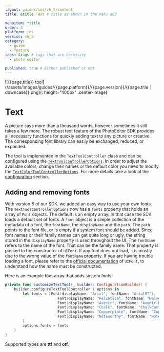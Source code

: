 ```yaml
---
layout: guides/ios/v6_5/content
title: &title Text # title as shown in the menu and 

menuitem: *title
order: 4
platform: ios
version: v6_5
category: 
  - guide
  - feature
tags: &tags # tags that are necessary
  - photo editor 

published: true # Either published or not 
---
```


![{{page.title}} tool](/assets/images/guides/{{page.platform}}/{{page.version}}/{{page.title | downcase}}.png){: height="400px" .center-image}

# Text
A picture says more than a thousand words, however sometimes it still takes a few more. The robust text feature of the PhotoEditor SDK provides all necessary functions for quickly adding text to any picture or creative. The corresponding font library can easily be exchanged, reduced, or expanded.

The tool is implemented in the `TextToolController` class and can be configured using the [`TextToolControllerOptions`](https://static.photoeditorsdk.com/docs/ios/Classes/TextToolControllerOptions.html). In order to adjust the available colors, change their names or the default color you need to modify the [`TextColorToolControllerOptions`](https://static.photoeditorsdk.com/docs/ios/Classes/TextColorToolControllerOptions.html). For more details take a look at the [configuration](/guides/{{page.platform}}/{{page.version}}/introduction/configuration) section.

## Adding and removing fonts
With version 6 of our SDK, we added an easy way to use your own fonts.
The `TextToolControllerOptions` now has a `fonts` property that holds an array of `Font` objects.
The default is an empty array. In that case the SDK loads a default set of fonts.
A `Font` object is a simple collection of the metadata of a font, the `fontName`, the `displayName`
and the `path`. The `path` points to the font file, or is empty if a system font should be added.
Since font names or their family names can get quite long or ugly, the string stored in the `displayName` property
is used throughout the UI. The `fontName` refers to the name of the font. That can be the family name.
That property is passed to the constructor of `UIFont`. If any font does not load, it is mostly due to
the wrong value of the `fontName` property. If you are having trouble loading a font, please refer to the [official documentation](https://developer.apple.com/reference/uikit/uifont) of `UIFont`,
to understand how the name must be constructed.

Here is an example font array that adds system fonts:
```swift
private func customizeTextTool(_ builder: ConfigurationBuilder) {
    builder.configureTextToolController { options in
        let fonts = [Font(displayName: "Arial", fontName: "ArialMT"),
                        Font(displayName: "Helvetica", fontName: "Helvetica"),
                        Font(displayName: "Avenir", fontName: "Avenir-Heavy"),
                        Font(displayName: "Chalk", fontName: "Chalkduster"),
                        Font(displayName: "Copperplate", fontName: "Copperplate"),
                        Font(displayName: "Noteworthy", fontName: "Noteworthy-Bold")
        ]
        options.fonts = fonts
    }
}
```
Supported types are **ttf** and **otf**.
